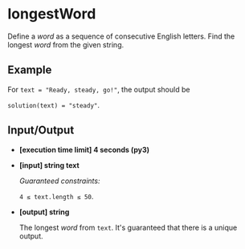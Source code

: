 # longestWord

Define a *word* as a sequence of consecutive English letters. Find the longest *word* from the given string.

## Example

For `text = "Ready, steady, go!"`, the output should be

`solution(text) = "steady"`.

## Input/Output

- **[execution time limit] 4 seconds (py3)**

- **[input] string text**

	*Guaranteed constraints:*

	`4 ≤ text.length ≤ 50`.

- **[output] string**

	The longest *word* from `text`. It's guaranteed that there is a unique output.
